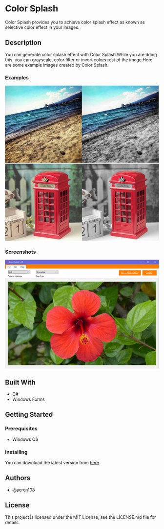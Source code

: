 # Color Splash
Color Splash provides you to achieve color splash effect as known as selective color effect in your images.<br>

## Description
You can generate color splash effect with Color Splash.While you are doing this, you can grayscale, color filter or invert colors rest of the image.Here are some example images created by Color Splash.

### Examples
![](pics/sahil_ornek.jpg)
<br>
![](pics/telefon_ornek.jpg)
### Screenshots
![](pics/ss1.jpg)

## Built With
- C# 
- Windows Forms

## Getting Started

### Prerequisites
- Windows OS
### Installing
You can download the latest version from [here](https://github.com/aeren108/color_splash/releases/download/v1.1/Color_Splash.exe).

## Authors
- [@aeren108](https://github.com/aeren108)

## License
This project is licensed under the MIT License, see the LICENSE.md file for details.
